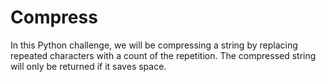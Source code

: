 # Compress

In this Python challenge, we will be compressing a string by replacing repeated characters with a count of the repetition. The compressed string will only be returned if it saves space.
